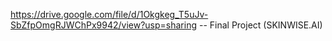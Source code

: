 https://drive.google.com/file/d/1Okgkeg_T5uJv-SbZfpOmgRJWChPx9942/view?usp=sharing --  Final Project (SKINWISE.AI)
